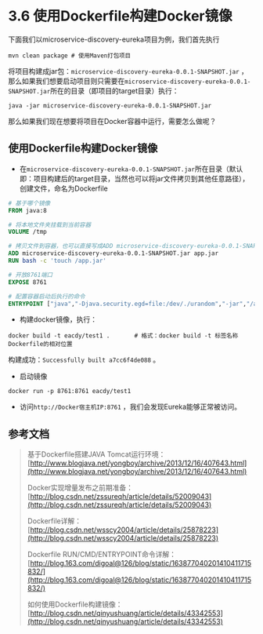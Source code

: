 # 3.6 使用Dockerfile构建Docker镜像

下面我们以microservice-discovery-eureka项目为例，我们首先执行

```
mvn clean package # 使用Maven打包项目
```

将项目构建成jar包：`microservice-discovery-eureka-0.0.1-SNAPSHOT.jar` ，那么如果我们想要启动项目则只需要在`microservice-discovery-eureka-0.0.1-SNAPSHOT.jar`所在的目录（即项目的target目录）执行：

```
java -jar microservice-discovery-eureka-0.0.1-SNAPSHOT.jar
```

那么如果我们现在想要将项目在Docker容器中运行，需要怎么做呢？





## 使用Dockerfile构建Docker镜像

* 在`microservice-discovery-eureka-0.0.1-SNAPSHOT.jar`所在目录（默认即：项目构建后的target目录，当然也可以将jar文件拷贝到其他任意路径），创建文件，命名为Dockerfile

```dockerfile
# 基于哪个镜像
FROM java:8

# 将本地文件夹挂载到当前容器
VOLUME /tmp

# 拷贝文件到容器，也可以直接写成ADD microservice-discovery-eureka-0.0.1-SNAPSHOT.jar /app.jar
ADD microservice-discovery-eureka-0.0.1-SNAPSHOT.jar app.jar
RUN bash -c 'touch /app.jar'

# 开放8761端口
EXPOSE 8761

# 配置容器启动后执行的命令
ENTRYPOINT ["java","-Djava.security.egd=file:/dev/./urandom","-jar","/app.jar"]
```
* 构建docker镜像，执行：

```shell
docker build -t eacdy/test1 .		# 格式：docker build -t 标签名称 Dockerfile的相对位置
```
构建成功：`Successfully built a7cc6f4de088` 。

* 启动镜像

```shell
docker run -p 8761:8761 eacdy/test1
```
* 访问`http://Docker宿主机IP:8761` ，我们会发现Eureka能够正常被访问。






## 参考文档

> 基于Dockerfile搭建JAVA Tomcat运行环境：[http://www.blogjava.net/yongboy/archive/2013/12/16/407643.html](http://www.blogjava.net/yongboy/archive/2013/12/16/407643.html)
>
> Docker实现增量发布之前期准备：[http://blog.csdn.net/zssureqh/article/details/52009043](http://blog.csdn.net/zssureqh/article/details/52009043)
>
> Dockerfile详解：[http://blog.csdn.net/wsscy2004/article/details/25878223](http://blog.csdn.net/wsscy2004/article/details/25878223)
>
> Dockerfile RUN/CMD/ENTRYPOINT命令详解：[http://blog.163.com/digoal@126/blog/static/163877040201410411715832/](http://blog.163.com/digoal@126/blog/static/163877040201410411715832/)
>
> 如何使用Dockerfile构建镜像：[http://blog.csdn.net/qinyushuang/article/details/43342553](http://blog.csdn.net/qinyushuang/article/details/43342553)